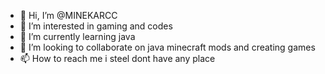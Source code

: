 - 👋 Hi, I’m @MINEKARCC
- 👀 I’m interested in gaming and codes
- 🌱 I’m currently learning java 
- 💞️ I’m looking to collaborate on java minecraft mods and creating games
- 📫 How to reach me i steel dont have any place 

<!---
MINEKARCC/MINEKARCC is a ✨ special ✨ repository because its `README.md` (this file) appears on your GitHub profile.
You can click the Preview link to take a look at your changes.
--->
